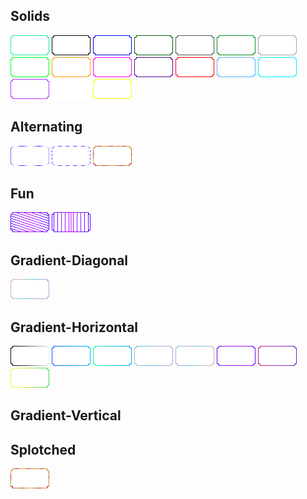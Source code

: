 
## Solids
![](Solid/aqua/aqua.png)
![](Solid/black/black.png)
![](Solid/blue/blue.png)
![](Solid/darkgreen/darkgreen.png)
![](Solid/darkgrey/darkgrey.png)
![](Solid/green/green.png)
![](Solid/lightgrey/lightgray.png)
![](Solid/limegreen/limegreen.png)
![](Solid/orange/orange.png)
![](Solid/pink/pink.png)
![](Solid/purple/purple.png)
![](Solid/red/red.png)
![](Solid/skyblue/skyblue.png)
![](Solid/teal/teal.png)
![](Solid/violet/violet.png)
![](Solid/white/white.png)
![](Solid/yellow/yellow.png)

## Alternating
![](Alternating/purple-white-striped-less/purple-white-striped-less.png)
![](Alternating/purple-white-striped/purple-white-striped.png)
![](Alternating/red-yellow-splotched/red-yellow-splotched.png)

## Fun
![](Fun/purple-pink-cascading/purple-pink-cascading.png)
![](Fun/purple-pink-zipper-spaced/purple-pink-zipper-spaced.png)

## Gradient-Diagonal
![](Gradient-Diagonal/iridescent-peach-teal-violet-d/iridescent-peach-teal-violet-d.png)
## Gradient-Horizontal
![](Gradient-Horizontal/black-white-h/black-white-h.png)
![](Gradient-Horizontal/blue-teal-h/blue-teal-h.png)
![](Gradient-Horizontal/green-teal-h/green-teal-h.png)
![](Gradient-Horizontal/iridescent-teal-violet-h/iridescent-teal-violet-h.png)
![](Gradient-Horizontal/pink-teal-yellow-h/pink-teal-yellow-h.png)
![](Gradient-Horizontal/purple-pink-purple-h/purple-pink-purple-h.png)
![](Gradient-Horizontal/redishpink-purple-h/redishpink-purple-h.png)
![](Gradient-Horizontal/yellow-green-h/yellow-green-h.png)
## Gradient-Vertical

## Splotched
![](Splotched/red-yellow-splotched/red-yellow-splotched.png)


